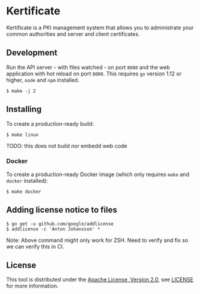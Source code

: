 # Kertificate

Kertificate is a PKI management system that allows you to administrate your common authorities and server and client certificates.


## Development

Run the API server - with files watched - on port `8080` and the web application with hot reload on port `8000`. This requires `go` version 1.12 or higher, `node` and `npm` installed.

```shell
$ make -j 2
```


## Installing

To create a production-ready build:

```
$ make linux
```

TODO: this does not build nor embedd web code


### Docker

To create a production-ready Docker image (which only requires `make` and `docker` installed):

```
$ make docker
```


## Adding license notice to files

```shell
$ go get -u github.com/google/addlicense
$ addlicense -c 'Anton Johansson' *
```

Note: Above command might only work for ZSH. Need to verify and fix so we can verify this in CI.


## License

This tool is distributed under the [Apache License, Version 2.0](http://www.apache.org/licenses/LICENSE-2.0), see [LICENSE](./LICENSE) for more information.
